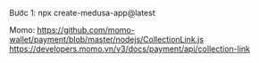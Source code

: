 Bước 1: npx create-medusa-app@latest

Momo:
https://github.com/momo-wallet/payment/blob/master/nodejs/CollectionLink.js
https://developers.momo.vn/v3/docs/payment/api/collection-link
